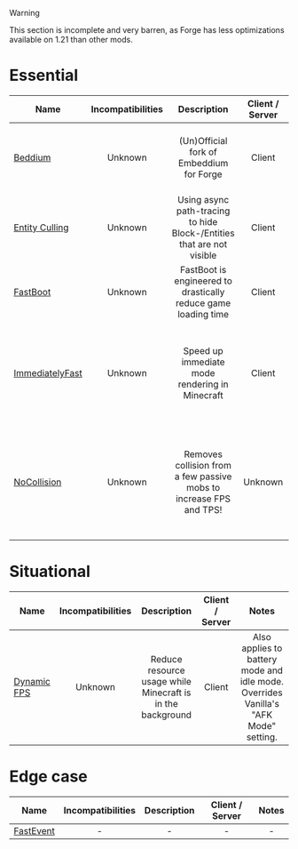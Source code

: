 > [!WARNING]
> This section is incomplete and very barren, as Forge has less optimizations available on 1.21 than other mods.

# Essential
| Name | Incompatibilities | Description | Client / Server | Notes |
| --- | :---: | :---: | :---: | :---: |
| [Beddium](https://modrinth.com/mod/beddium) | Unknown | (Un)Official fork of Embeddium for Forge | Client | Only fork for Sodium available for Forge 1.21.1, it seems. |
| [Entity Culling](https://modrinth.com/mod/entityculling) | Unknown | Using async path-tracing to hide Block-/Entities that are not visible | Client | N/A |
| [FastBoot](https://modrinth.com/mod/fastboot) | Unknown | FastBoot is engineered to drastically reduce game loading time | Client | May be incompatible with LazyDFU |
| [ImmediatelyFast](https://modrinth.com/mod/immediatelyfast) | Unknown | Speed up immediate mode rendering in Minecraft | Client | Effect is most noticable on CPU bottleneck and old CPU setups, according to the author | 
| [NoCollision](https://modrinth.com/datapack/no-collision) | Unknown | Removes collision from a few passive mobs to increase FPS and TPS! | Unknown | Has a mod as an option, but description is about the datapack variant. More information needed. |

# Situational
| Name | Incompatibilities | Description | Client / Server | Notes |
| --- | :---: | :---: | :---: | :---: |
| [Dynamic FPS](https://modrinth.com/mod/dynamic-fps) | Unknown | Reduce resource usage while Minecraft is in the background | Client | Also applies to battery mode and idle mode. Overrides Vanilla's "AFK Mode" setting. |

# Edge case
| Name | Incompatibilities | Description | Client / Server | Notes |
| --- | :---: | :---: | :---: | :---: |
| [FastEvent](https://modrinth.com/mod/LauZQ6kM) |  - | - | - | - |